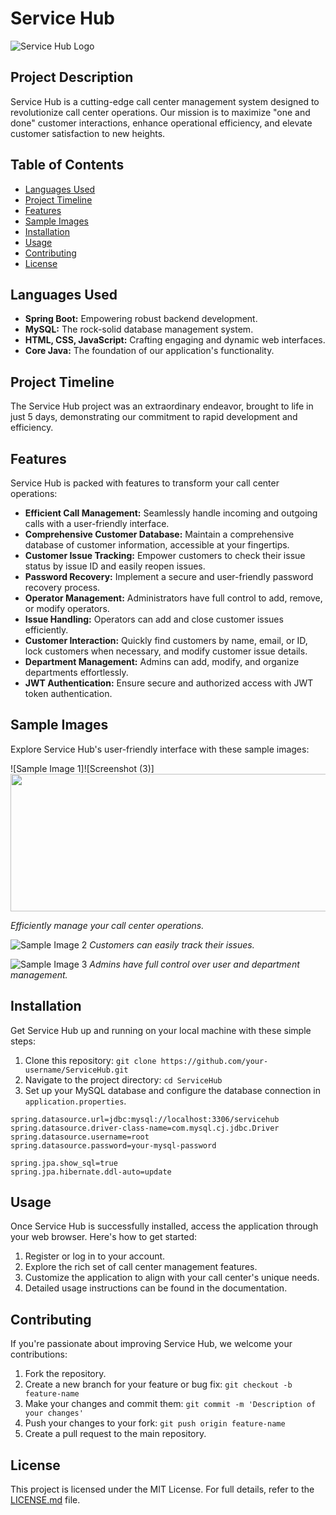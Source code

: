 # Service Hub

![Service Hub Logo]()

## Project Description

Service Hub is a cutting-edge call center management system designed to revolutionize call center operations. Our mission is to maximize "one and done" customer interactions, enhance operational efficiency, and elevate customer satisfaction to new heights.

## Table of Contents

- [Languages Used](#languages-used)
- [Project Timeline](#project-timeline)
- [Features](#features)
- [Sample Images](#sample-images)
- [Installation](#installation)
- [Usage](#usage)
- [Contributing](#contributing)
- [License](#license)

## Languages Used

- **Spring Boot:** Empowering robust backend development.
- **MySQL:** The rock-solid database management system.
- **HTML, CSS, JavaScript:** Crafting engaging and dynamic web interfaces.
- **Core Java:** The foundation of our application's functionality.

## Project Timeline

The Service Hub project was an extraordinary endeavor, brought to life in just 5 days, demonstrating our commitment to rapid development and efficiency.

## Features

Service Hub is packed with features to transform your call center operations:

- **Efficient Call Management:** Seamlessly handle incoming and outgoing calls with a user-friendly interface.
- **Comprehensive Customer Database:** Maintain a comprehensive database of customer information, accessible at your fingertips.
- **Customer Issue Tracking:** Empower customers to check their issue status by issue ID and easily reopen issues.
- **Password Recovery:** Implement a secure and user-friendly password recovery process.
- **Operator Management:** Administrators have full control to add, remove, or modify operators.
- **Issue Handling:** Operators can add and close customer issues efficiently.
- **Customer Interaction:** Quickly find customers by name, email, or ID, lock customers when necessary, and modify customer issue details.
- **Department Management:** Admins can add, modify, and organize departments effortlessly.
- **JWT Authentication:** Ensure secure and authorized access with JWT token authentication.

## Sample Images

Explore Service Hub's user-friendly interface with these sample images:

![Sample Image 1]![Screenshot (3)]<img src="https://github.com/Shwetakumari9555/vogue-pocket-8479/assets/119388217/18c59480-12d5-4747-b23f-bd63f003382f" width="1200px" height="220px">

*Efficiently manage your call center operations.*

![Sample Image 2](sample_images/sample2.png)
*Customers can easily track their issues.*

![Sample Image 3](https://drive.google.com/file/d/16fJSE--E7S9yo6J8FtRSnqDzgwelr__m/view?usp=sharing)
*Admins have full control over user and department management.*

## Installation

Get Service Hub up and running on your local machine with these simple steps:

1. Clone this repository: `git clone https://github.com/your-username/ServiceHub.git`
2. Navigate to the project directory: `cd ServiceHub`
3. Set up your MySQL database and configure the database connection in `application.properties`.

```properties
spring.datasource.url=jdbc:mysql://localhost:3306/servicehub
spring.datasource.driver-class-name=com.mysql.cj.jdbc.Driver
spring.datasource.username=root
spring.datasource.password=your-mysql-password

spring.jpa.show_sql=true
spring.jpa.hibernate.ddl-auto=update
```

## Usage

Once Service Hub is successfully installed, access the application through your web browser. Here's how to get started:

1. Register or log in to your account.
2. Explore the rich set of call center management features.
3. Customize the application to align with your call center's unique needs.
4. Detailed usage instructions can be found in the documentation.

## Contributing

If you're passionate about improving Service Hub, we welcome your contributions:

1. Fork the repository.
2. Create a new branch for your feature or bug fix: `git checkout -b feature-name`
3. Make your changes and commit them: `git commit -m 'Description of your changes'`
4. Push your changes to your fork: `git push origin feature-name`
5. Create a pull request to the main repository.

## License

This project is licensed under the MIT License. For full details, refer to the [LICENSE.md](LICENSE.md) file.

